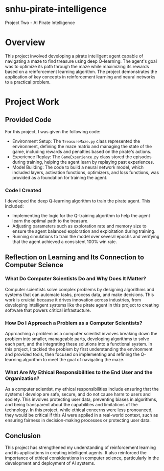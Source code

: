 # snhu-pirate-intelligence
Project Two - AI Pirate Intelligence 

# Overview

This project involved developing a pirate intelligent agent capable of navigating a maze to find treasure using deep Q-learning. The agent's goal was to optimize its path through the maze while maximizing its rewards based on a reinforcement learning algorithm. The project demonstrates the application of key concepts in reinforcement learning and neural networks to a practical problem.

# Project Work
## Provided Code
For this project, I was given the following code:
- Environment Setup: The `TreasureMaze.py` class represented the environment, defining the maze matrix and managing the state of the game, including rewards and penalties based on the pirate's actions.
- Experience Replay: The `GameExperience.py` class stored the episodes during training, helping the agent learn by replaying past experiences.
- Model Building: The code to build a neural network model, which included layers, activation functions, optimizers, and loss functions, was provided as a foundation for training the agent.

### Code I Created

I developed the deep Q-learning algorithm to train the pirate agent. This included:
- Implementing the logic for the Q-training algorithm to help the agent learn the optimal path to the treasure.
- Adjusting parameters such as exploration rate and memory size to ensure the agent balanced exploration and exploitation during training.
- Running simulations to train the model over several epochs and verifying that the agent achieved a consistent 100% win rate.

## Reflection on Learning and Its Connection to Computer Science

### What Do Computer Scientists Do and Why Does It Matter?
Computer scientists solve complex problems by designing algorithms and systems that can automate tasks, process data, and make decisions. This work is cruicial because it drives innovation across industries, from developing intelligent systems like the pirate agent in this project to creating software that powers critical infrastucture.

### How Do I Approach a Problem as a Computer Scientists?
Approaching a problem as a computer scientist involves breaking down the problem into smaller, manageable parts, developing algorithms to solve each part, and the integrating these solutions into a functional system. In this project, I tackled the problem by first understanding the environment and provided tools, then focused on implementing and refining the Q-learning algorithm to meet the goal of navigating the maze.

### What Are My Ethical Responsibilities to the End User and the Organization?
As a computer scientist, my ethical responsibilities include ensuring that the systems I develop are safe, secure, and do not cause harm to users and society. This involves protecting user data, preventing biases in algorithms, and being transparent about the capabilities and limitations of the technology. In this project, while ethical concerns were less pronounced, they would be critical if this AI were applied in a real-world context, such as ensuring fairness in decision-making processes or protecting user data.

## Conclusion
This project has strengthened my understanding of reinforcement learning and its applications in creating intelligent agents. It also reinforced the importance of ethical considerations in computer science, particularly in the development and deployment of AI systems.


